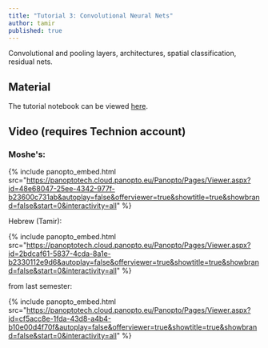 ```yaml
---
title: "Tutorial 3: Convolutional Neural Nets"
author: tamir
published: true
---
```


Convolutional and pooling layers, architectures, spatial classification,
residual nets.

## Material

The tutorial notebook can be viewed [here](https://nbviewer.org/github/vistalab-technion/cs236781-tutorials/blob/master/t03%20-%20CNN/tutorial3-CNNs.ipynb?flush_cache=true).

## Video (requires Technion account)

### Moshe's:

{% include panopto_embed.html src="https://panoptotech.cloud.panopto.eu/Panopto/Pages/Viewer.aspx?id=48e68047-25ee-4342-977f-b23600c731ab&autoplay=false&offerviewer=true&showtitle=true&showbrand=false&start=0&interactivity=all" %}



Hebrew (Tamir):

{% include panopto_embed.html src="https://panoptotech.cloud.panopto.eu/Panopto/Pages/Viewer.aspx?id=2bdcaf61-5837-4cda-8a1e-b2330112e9d6&autoplay=false&offerviewer=true&showtitle=true&showbrand=false&start=0&interactivity=all" %}

from last semester:

{% include panopto_embed.html src="https://panoptotech.cloud.panopto.eu/Panopto/Pages/Viewer.aspx?id=cf5acc8e-1fda-43d8-a4b4-b10e00d4f70f&autoplay=false&offerviewer=true&showtitle=true&showbrand=false&start=0&interactivity=all" %}